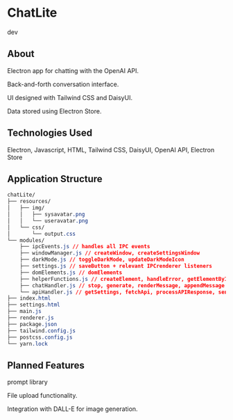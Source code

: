 # ChatLite

dev

## About

Electron app for chatting with the OpenAI API.

Back-and-forth conversation interface.

UI designed with Tailwind CSS and DaisyUI.

Data stored using Electron Store.

## Technologies Used

Electron, Javascript, HTML, Tailwind CSS, DaisyUI, OpenAI API, Electron Store

## Application Structure

```css
chatLite/
├── resources/
│   ├── img/
│   │   ├── sysavatar.png
│   │   └── useravatar.png
│   └── css/
│       └── output.css
└── modules/
    ├── ipcEvents.js // handles all IPC events
    ├── windowManager.js // createWindow, createSettingsWindow
    ├── darkMode.js // toggleDarkMode, updateDarkModeIcon
    ├── settings.js // saveButton + relevant IPCrenderer listeners
    ├── domElements.js // domElements
    ├── helperFunctions.js // createElement, handleError, getElementById, populateSettingsFields
    ├── chatHandler.js // stop, generate, renderMessage, appendMessage
    └── apiHandler.js // getSettings, fetchApi, processAPIResponse, sendMessageToAPI
├── index.html
├── settings.html
├── main.js
├── renderer.js
├── package.json
├── tailwind.config.js
├── postcss.config.js
└── yarn.lock
```

## Planned Features

prompt library

File upload functionality.

Integration with DALL-E for image generation.
